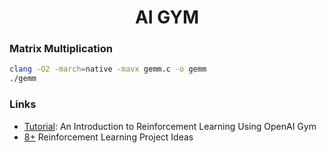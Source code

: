 <h1 align="center">
  <b>AI GYM</b><br>
</h1>


### Matrix Multiplication

```sh
clang -O2 -march=native -mavx gemm.c -o gemm
./gemm
```

### Links

- [Tutorial](https://www.gocoder.one/blog/rl-tutorial-with-openai-gym/): An Introduction to Reinforcement Learning Using OpenAI Gym
- [8+](https://www.gocoder.one/blog/reinforcement-learning-project-ideas/) Reinforcement Learning Project Ideas
